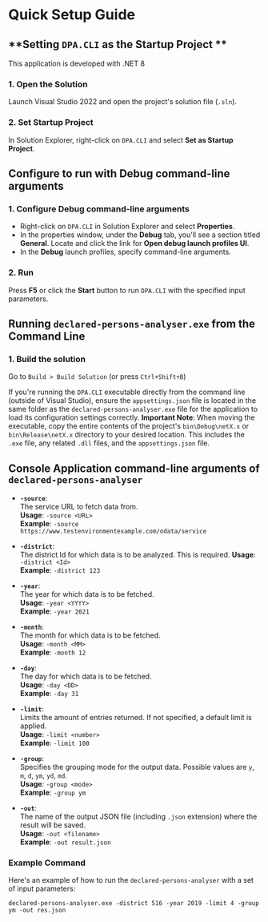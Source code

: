 # Quick Setup Guide

## **Setting `DPA.CLI` as the Startup Project **
This application is developed with .NET 8

### **1. Open the Solution**
Launch Visual Studio 2022 and open the project's solution file (`.sln`).

### **2. Set Startup Project**
In Solution Explorer, right-click on `DPA.CLI` and select **Set as Startup Project**.

## Configure to run with Debug command-line arguments

### **1. Configure Debug command-line arguments**
- Right-click on `DPA.CLI` in Solution Explorer and select **Properties**.
- In the properties window, under the **Debug** tab, you'll see a section titled **General**. Locate and click the link for **Open debug launch profiles UI**.
- In the **Debug** launch profiles, specify command-line arguments.

### **2. Run**
Press **F5** or click the **Start** button to run `DPA.CLI` with the specified input parameters.


## **Running `declared-persons-analyser.exe` from the Command Line**

### 1. Build the solution

Go to `Build > Build Solution` (or press `Ctrl+Shift+B`)

If you're running the `DPA.CLI` executable directly from the command line (outside of Visual Studio), ensure the `appsettings.json` file is located in the same folder as the `declared-persons-analyser.exe` file for the application to load its configuration settings correctly.
**Important Note**: When moving the executable, copy the entire contents of the project's `bin\Debug\netX.x` or `bin\Release\netX.x` directory to your desired location. This includes the `.exe` file, any related `.dll` files, and the `appsettings.json` file.


## Console Application command-line arguments of `declared-persons-analyser`

- **`-source`**:  
  The service URL to fetch data from.  
  **Usage**: `-source <URL>`  
  **Example**: `-source https://www.testenvironmentexample.com/odata/service`

- **`-district`**:  
  The district Id for which data is to be analyzed. This is required.
  **Usage**: `-district <Id>`  
  **Example**: `-district 123`

- **`-year`**:  
  The year for which data is to be fetched.  
  **Usage**: `-year <YYYY>`  
  **Example**: `-year 2021`

- **`-month`**:  
  The month for which data is to be fetched.  
  **Usage**: `-month <MM>`  
  **Example**: `-month 12`

- **`-day`**:  
  The day for which data is to be fetched.  
  **Usage**: `-day <DD>`  
  **Example**: `-day 31`

- **`-limit`**:  
  Limits the amount of entries returned. If not specified, a default limit is applied.  
  **Usage**: `-limit <number>`  
  **Example**: `-limit 100`

- **`-group`**:  
  Specifies the grouping mode for the output data. Possible values are `y`, `m`, `d`, `ym`, `yd`, `md`.  
  **Usage**: `-group <mode>`  
  **Example**: `-group ym`

- **`-out`**:  
  The name of the output JSON file (including `.json` extension) where the result will be saved.  
  **Usage**: `-out <filename>`  
  **Example**: `-out result.json`

### Example Command

Here's an example of how to run the `declared-persons-analyser` with a set of input parameters:

`declared-persons-analyser.exe -district 516 -year 2019 -limit 4 -group ym -out res.json`
